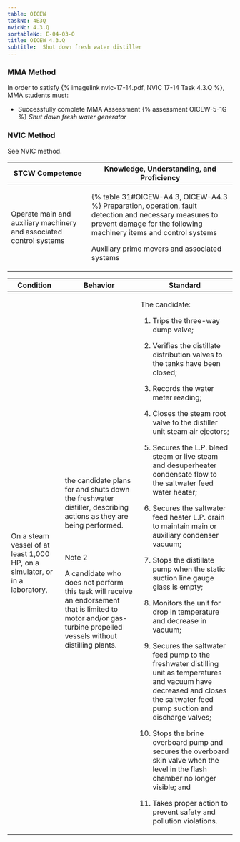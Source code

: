 ```yaml
---
table: OICEW
taskNo: 4E3Q
nvicNo: 4.3.Q 
sortableNo: E-04-03-Q
title: OICEW 4.3.Q 
subtitle:  Shut down fresh water distiller
---
```



### MMA Method

In order to satisfy  {% imagelink nvic-17-14.pdf, NVIC 17-14 Task 4.3.Q %}, MMA students must:

* Successfully complete MMA Assessment {% assessment OICEW-5-1G %} *Shut down fresh water generator*


### NVIC Method

<a onclick="togglevisibility('nvic_methods')" >See NVIC method.</a>

<div id='nvic_methods' class='hide'>

<table>
<thead>
<tr>
<th class='forty'> STCW Competence </th>
<th class='sixty'> Knowledge, Understanding, and Proficiency </th>
</tr>
</thead>




<tbody>
<tr><td markdown='1'>

Operate main and auxiliary machinery and associated control systems

</td><td markdown='1'>

{% table 31#OICEW-A4.3, OICEW-A4.3 %} Preparation, operation, fault detection and necessary measures to prevent damage for the following machinery items and control systems 

Auxiliary prime movers and associated systems

</td></tr>


</tbody>
</table>


<table>
<thead>
<tr><th class='twenty'>  Condition </th><th class='twenty'> Behavior </th><th  class='sixty'>Standard </th></tr>
</thead>
<tbody >



<tr><td markdown='1'>

On a steam vessel of at least 1,000 HP, on a simulator, or in a laboratory,

</td><td markdown='1'>

the candidate plans for and shuts down the freshwater distiller, describing actions as they are being performed.

<br>

<div class="tooltip" markdown='1'>

Note 2

A candidate who does not perform this task will receive an endorsement that is limited to motor and/or gas-turbine propelled vessels without distilling plants.

</div>


</td><td markdown='1'>

The candidate:

1. Trips the three-way dump valve;

2. Verifies the distillate distribution valves to the tanks have been closed;

3. Records the water meter reading;

4. Closes the steam root valve to the distiller unit steam air ejectors;

5. Secures the L.P. bleed steam or live steam and desuperheater condensate flow to the saltwater feed water heater;

6. Secures the saltwater feed heater L.P. drain to maintain main or auxiliary condenser vacuum;

7. Stops the distillate pump when the static suction line gauge glass is empty;

8. Monitors the unit for drop in temperature and decrease in vacuum;

9. Secures the saltwater feed pump to the freshwater distilling unit as temperatures and vacuum have decreased and closes the saltwater feed pump suction and discharge valves;

10. Stops the brine overboard pump and secures the overboard skin valve when the level in the flash chamber no longer visible; and

11. Takes proper action to prevent safety and pollution violations.

</td></tr>
</tbody>
</table>
</div>
